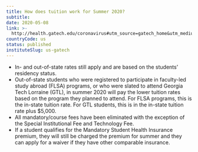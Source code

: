 ```yaml
---
title: How does tuition work for Summer 2020?
subtitle: 
date: 2020-05-08
link: >-
  http://health.gatech.edu/coronavirus#utm_source=gatech_home&utm_medium=banner&utm_campaign=coronavirus_campus
countryCode: us
status: published
instituteSlug: us-gatech
---
```

  * In- and out-of-state rates still apply and are based on the students’ residency status.
  * Out-of-state students who were registered to participate in faculty-led study abroad (FLSA) programs, or who were slated to attend Georgia Tech Lorraine (GTL), in summer 2020 will pay the lower tuition rates based on the program they planned to attend.  For FLSA programs, this is the in-state tuition rate.  For GTL students, this is in the in-state tuition rate plus $5,000. 
  * All mandatory/course fees have been eliminated with the exception of the Special Institutional Fee and Technology Fee.     
  * If a student qualifies for the Mandatory Student Health Insurance premium, they will still be charged the premium for summer and they can apply for a waiver if they have other comparable insurance.


